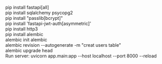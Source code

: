 pip install fastapi[all]
<br>
pip install sqlalchemy psycopg2
<br>
pip install "passlib[bcrypt]"
<br>
pip install 'fastapi-jwt-auth[asymmetric]'
<br>
pip install http3
<br>
pip install alembic
<br>
alembic init alembic
<br>
alembic revision --autogenerate -m "creat users table"
<br>
alembic upgrade head
<br>
Run server: uvicorn app.main:app --host localhost --port 8000 --reload

